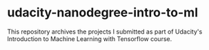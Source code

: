 # udacity-nanodegree-intro-to-ml

This repository archives the projects I submitted as part of Udacity's Introduction to Machine Learning with Tensorflow course.
